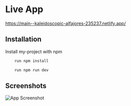 # Live App

https://main--kaleidoscopic-alfajores-235237.netlify.app/




## Installation

Install my-project with npm

```bash
    run npm install

    run npm run dev
```
    
## Screenshots

![App Screenshot](https://via.placeholder.com/468x300?text=App+Screenshot+Here)
